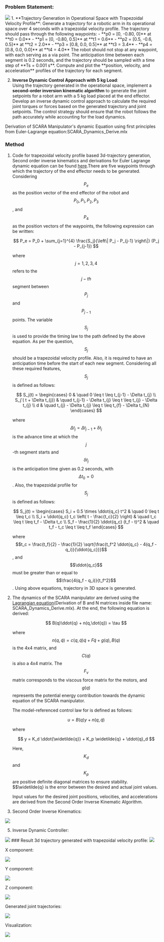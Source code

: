### Problem Statement:
<img src='scara_animation.gif'>
1. **Trajectory Generation in Operational Space with Trapezoidal Velocity Profile**:  
      Generate a trajectory for a robotic arm in its operational space over 4 seconds with a trapezoidal velocity profile. The trajectory should pass through the following waypoints:  
      - **p0 = [0, -0.80, 0]** at **t0 = 0.0**  
      - **p1 = [0, -0.80, 0.5]** at **t1 = 0.6**  
      - **p2 = [0.5, -0.6, 0.5]** at **t2 = 2.0**  
      - **p3 = [0.8, 0.0, 0.5]** at **t3 = 3.4**  
      - **p4 = [0.8, 0.0, 0.0]** at **t4 = 4.0**  
      The robot should not stop at any waypoint, with each serving as a via point. The anticipation time between each segment is 0.2 seconds, and the trajectory should be sampled with a time           step of **Ts = 0.001 s**. Compute and plot the **position, velocity, and acceleration** profiles of the trajectory for each segment.

2. **Inverse Dynamic Control Approach with 5 kg Load**:  
   Using the trajectory generated in the operational space, implement a **second-order inversion kinematic algorithm** to generate the joint setpoints for a robot arm with a 5 kg load placed at the end effector. Develop an inverse dynamic control approach to calculate the required joint torques or forces based on the generated trajectory and joint setpoints. The control strategy should ensure that the robot follows the path accurately while accounting for the load dynamics.
   
Derivation of SCARA Manipulator's dynamic Equation using first principles from Euler-Lagrange equation:SCARA_Dynamics_Derive.mlx

### Method
1. Code for trapezoidal velocity profile based 3d-trajectory generation, Second order inverse kinematics and derivations for Euler Lagrange dynamic equation can be found [here](https://github.com/patleman/SCARA_MANIPULATOR-dynamics).There are five waypoints through which the trajectory of the end effector needs to be generated. Considering $$P_e$$ as the position vector of the end effector of the robot and $$P_0, P_1, P_2, P_3 $$, and $$P_4$$ as the position vectors of the waypoints, the following expression can be written:

   $$
   P_e = P_0 + \sum_{j=1}^{4} \frac{S_j}{\left\| P_j - P_{j-1} \right\|} (P_j - P_{j-1})
   $$

   where $$j = 1, 2, 3, 4$$ refers to the $$j-th$$ segment between $$P_j$$ and $$P_{j-1}$$ points. The variable $$S_j$$ is used to provide the timing 
   law to the path defined by the above equation. As per the question, $$S_j$$ should be a trapezoidal velocity profile. Also, it is required to have 
   an anticipation time before the start of each new segment. Considering all these required features, $$S_j$$ is defined as follows:
   
   $$
   S_j(t) = 
   \begin{cases} 
   0 & \quad 0 \leq t \leq t_{j-1} - \Delta t_{j} \\
   S_j'( t + \Delta t_{j}) & \quad t_{j-1} - \Delta t_{j} \leq t \leq t_{j} - \Delta t_{j} \\
   d & \quad t_{j} - \Delta t_{j} \leq t \leq t_{f} - \Delta t_{N}
   \end{cases}
   $$
   
   where $$\Delta t_{j} = \Delta t_{j-1} + \delta t_{j}$$ is the advance time at which the $$j$$-th segment starts and $$\delta t_{j}$$ is the 
   anticipation time given as 0.2 seconds, with $$\Delta t_{0} = 0$$. Also, the trapezoidal profile for $$S_j$$ is defined as follows:
   
   $$
   S_j(t) = 
   \begin{cases} 
   S_i + 0.5 \times \ddot{q_c} t^2 & \quad 0 \leq t \leq t_c \\
   S_i + \ddot{q_c} t_c \left( t - \frac{t_c}{2} \right) & \quad t_c \leq t \leq t_f - \Delta t_c \\
   S_f - \frac{1}{2} \ddot{q_c} (t_f - t)^2 & \quad t_f - t_c \leq t \leq t_f
   \end{cases}
   $$
   
   where $$t_c = \frac{t_f}{2} - \frac{1}{2} \sqrt{\frac{t_f^2 \ddot{q_c} - 4(q_f - q_i)}{\ddot{q_c}}}$$, and $$\ddot{q_c}$$ must be greater than or     equal to $$\frac{4(q_f - q_i)}{t_f^2}$$.      Using above equations, trajectory in 3D space is generated.

2. The dynamics of the SCARA manipulator are derived using the [Lagrangian equation](https://github.com/patleman/SCARA_MANIPULATOR-dynamics)(Derivation of B and N matrices inside file name:          SCARA_Dynamics_Derive.mlx). At the end, the following equation is derived:

   $$
   B(q)\ddot{q} + n(q,\dot{q}) = \tau
   $$
   
   where $$n(q,\dot{q}) = c(q,\dot{q})\dot{q} + F\dot{q} + g(q), B(q)$$ is the 4x4 matrix, and $$C(q)$$ is also a 4x4 matrix. The $$F_v$$ matrix         corresponds to the viscous force matrix       for the motors, and $$g(q)$$ represents the potential energy contribution towards the dynamic equation of     the SCARA manipulator.
   
   The model-referenced control law for is defined as follows:
   
   $$
   u = B(q)y + n(q,\dot{q})
   $$
   
   where
   
   $$
   y = K_d \ddot{\widetilde{q}} + K_p \widetilde{q} + \ddot{q}_d
   $$
   
   Here, $$K_d$$ and $$K_p$$ are positive definite diagonal matrices to ensure stability. $$\widetilde{q} is the error between the desired and actual    joint values.
   
   Input values for the desired joint positions, velocities, and accelerations are derived from the Second Order Inverse Kinematic Algorithm.

3. Second Order Inverse Kinematics:
   
 <img src='inverse_kinematics.jpeg'>
 
5. Inverse Dynamic Controller:
   
 <img src='control.jpeg'>
### Result
  3d trajectory generated with trapezoidal velocity profile:
  
   <img src='3d_part1.jpg'>
   
   X component:   
   
   <img src='X_trajectory.jpg'>
   
   Y component:
   
   <img src='Y_Trajectory.jpg'>
   
   Z component:   
   
   <img src='Z_trajectory.jpg'>
   
   Generated joint trajectories: 
   
   <img src='Joint_position_part2.jpg'>

   Visualization: 
   
   <img src='scara_animation.gif'>
